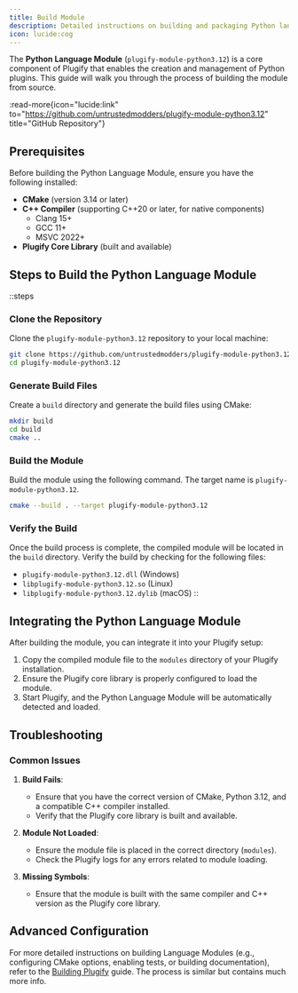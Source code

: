 ```yaml
---
title: Build Module
description: Detailed instructions on building and packaging Python language module.
icon: lucide:cog
---
```


The **Python Language Module** (`plugify-module-python3.12`) is a core component of Plugify that enables the creation and management of Python plugins. This guide will walk you through the process of building the module from source.

:read-more{icon="lucide:link" to="https://github.com/untrustedmodders/plugify-module-python3.12" title="GitHub Repository"}

## **Prerequisites**

Before building the Python Language Module, ensure you have the following installed:

- **CMake** (version 3.14 or later)
- **C++ Compiler** (supporting C++20 or later, for native components)
    - Clang 15+
    - GCC 11+
    - MSVC 2022+
- **Plugify Core Library** (built and available)

## **Steps to Build the Python Language Module**

::steps
### **Clone the Repository**
Clone the `plugify-module-python3.12` repository to your local machine:

```bash
git clone https://github.com/untrustedmodders/plugify-module-python3.12.git --recursive
cd plugify-module-python3.12
```

### **Generate Build Files**
Create a `build` directory and generate the build files using CMake:

```bash
mkdir build
cd build
cmake ..
```

### **Build the Module**
Build the module using the following command. The target name is `plugify-module-python3.12`.

```bash
cmake --build . --target plugify-module-python3.12
```

### **Verify the Build**
Once the build process is complete, the compiled module will be located in the `build` directory. Verify the build by checking for the following files:
- `plugify-module-python3.12.dll` (Windows)
- `libplugify-module-python3.12.so` (Linux)
- `libplugify-module-python3.12.dylib` (macOS)
::

## **Integrating the Python Language Module**

After building the module, you can integrate it into your Plugify setup:

1. Copy the compiled module file to the `modules` directory of your Plugify installation.
2. Ensure the Plugify core library is properly configured to load the module.
3. Start Plugify, and the Python Language Module will be automatically detected and loaded.

## **Troubleshooting**

### **Common Issues**
1. **Build Fails**:
    - Ensure that you have the correct version of CMake, Python 3.12, and a compatible C++ compiler installed.
    - Verify that the Plugify core library is built and available.

2. **Module Not Loaded**:
    - Ensure the module file is placed in the correct directory (`modules`).
    - Check the Plugify logs for any errors related to module loading.

3. **Missing Symbols**:
    - Ensure that the module is built with the same compiler and C++ version as the Plugify core library.

## **Advanced Configuration**

For more detailed instructions on building Language Modules (e.g., configuring CMake options, enabling tests, or building documentation), refer to the [Building Plugify](/essentials/building) guide. The process is similar but contains much more info.